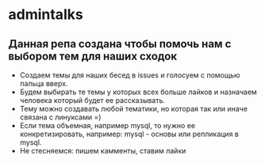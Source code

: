 # admintalks

## Данная репа создана чтобы помочь нам с выбором тем для наших сходок
* Создаем темы для наших бесед в issues и голосуем с помощью пальца вверх.
* Будем выбирать те темы у которых всех больше лайков и назначаем человека который будет ее рассказывать.
* Тему можно создавать любой тематики, но которая так или иначе связана с линуксами =)
* Если тема объемная, например mysql, то нужно ее конкретизировать, например: mysql - основы или репликация в mysql.
* Не стесняемся: пишем камменты, ставим лайки 
